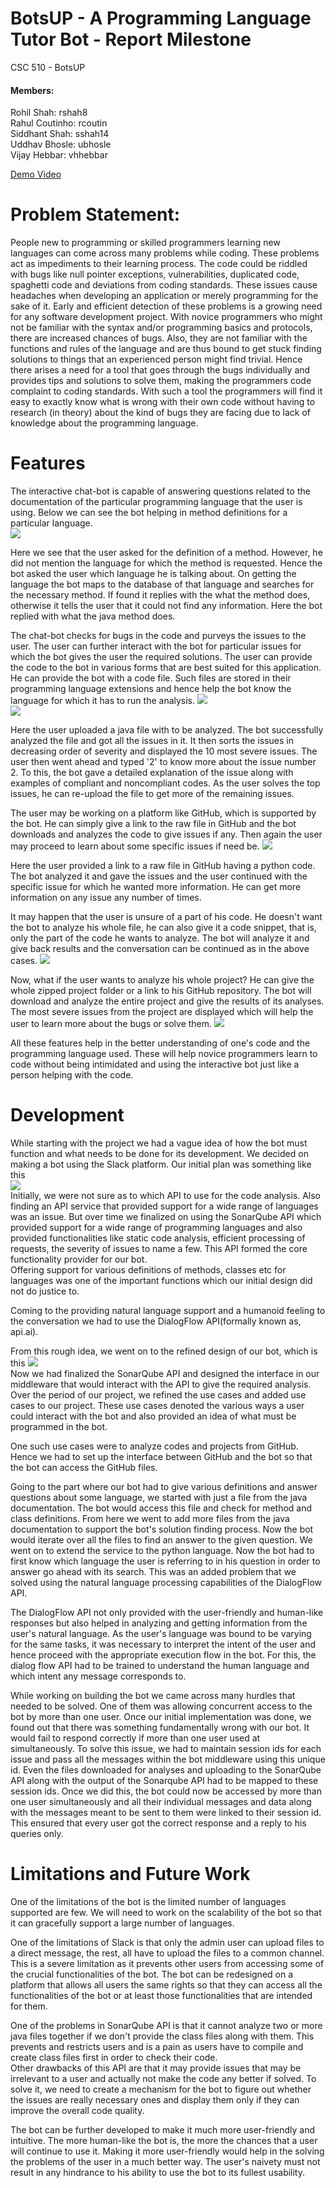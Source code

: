 # BotsUP - A Programming Language Tutor Bot - Report Milestone
CSC 510 - BotsUP

#### Members:
Rohil Shah: rshah8  
Rahul Coutinho: rcoutin  
Siddhant Shah: sshah14  
Uddhav Bhosle: ubhosle  
Vijay Hebbar: vhhebbar  

[Demo Video](https://youtu.be/47Y0EUSJAQs)
  
# Problem Statement:  
People new to programming or skilled programmers learning new languages can come across many problems while coding. These problems act as impediments to their learning process. The code could be riddled with bugs like null pointer exceptions, vulnerabilities, duplicated code, spaghetti code and deviations from coding standards. These issues cause headaches when developing an application or merely programming for the sake of it. Early and efficient detection of these problems is a growing need for any software development project. With novice programmers who might not be familiar with the syntax and/or programming basics and protocols, there are increased chances of bugs. Also, they are not familiar with the functions and rules of the language and are thus bound to get stuck finding solutions to things that an experienced person might find trivial.
Hence there arises a need for a tool that goes through the bugs individually and provides tips and solutions to solve them, making the programmers code complaint to coding standards. With such a tool the programmers will find it easy to exactly know what is wrong with their own code without having to research (in theory) about the kind of bugs they are facing due to lack of knowledge about the programming language.    

# Features   
The interactive chat-bot is capable of answering questions related to the documentation of the particular programming language that the user is using. Below we can see the bot helping in method definitions for a particular language.  
![](/report/documentation.png)  
    
Here we see that the user asked for the definition of a method. However, he did not mention the language for which the method is requested. Hence the bot asked the user which language he is talking about. On getting the language the bot maps to the database of that language and searches for the necessary method. If found it replies with the what the method does, otherwise it tells the user that it could not find any information. Here the bot replied with what the java method does.    

The chat-bot checks for bugs in the code and purveys the issues to the user. The user can further interact with the bot for particular issues for which the bot gives the user the required solutions. The user can provide the code to the bot in various forms that are best suited for this application.   
He can provide the bot with a code file. Such files are stored in their programming language extensions and hence help the bot know the language for which it has to run the analysis.
![](/report/upload1.png)   
![](/report/upload2.png)  
  
Here the user uploaded a java file with to be analyzed. The bot successfully analyzed the file and got all the issues in it. It then sorts the issues in decreasing order of severity and displayed the 10 most severe issues. The user then went ahead and typed '2' to know more about the issue number 2. To this, the bot gave a detailed explanation of the issue along with examples of compliant and noncompliant codes. As the user solves the top issues, he can re-upload the file to get more of the remaining issues.   
 
The user may be working on a platform like GitHub, which is supported by the bot. He can simply give a link to the raw file in GitHub and the bot downloads and analyzes the code to give issues if any. Then again the user may proceed to learn about some specific issues if need be.
![](/report/github.png)    
   
Here the user provided a link to a raw file in GitHub having a python code. The bot analyzed it and gave the issues and the user continued with the specific issue for which he wanted more information. He can get more information on any issue any number of times.   
   
It may happen that the user is unsure of a part of his code. He doesn't want the bot to analyze his whole file, he can also give it a code snippet, that is, only the part of the code he wants to analyze. The bot will analyze it and give back results and the conversation can be continued as in the above cases.
![](/report/snippet.png)     

Now, what if the user wants to analyze his whole project? He can give the whole zipped project folder or a link to his GitHub repository. The bot will download and analyze the entire project and give the results of its analyses. The most severe issues from the project are displayed which will help the user to learn more about the bugs or solve them.
![](/report/repo.png)    
  
All these features help in the better understanding of one's code and the programming language used. These will help novice programmers learn to code without being intimidated and using the interactive bot just like a person helping with the code.
   
# Development   
While starting with the project we had a vague idea of how the bot must function and what needs to be done for its development. We decided on making a bot using the Slack platform. Our initial plan was something like this   
![](/report/initialArch.png)    
Initially, we were not sure as to which API to use for the code analysis. Also finding an API service that provided support for a wide range of languages was an issue. But over time we finalized on using the SonarQube API which provided support for a wide range of programming languages and also provided functionalities like static code analysis, efficient processing of requests,  the severity of issues to name a few. This API formed the core functionality provider for our bot.   
Offering support for various definitions of methods, classes etc for languages was one of the important functions which our initial design did not do justice to.   
    
Coming to the providing natural language support and a humanoid feeling to the conversation we had to use the DialogFlow API(formally known as, api.ai).

From this rough idea, we went on to the refined design of our bot, which is this
![](/report/finalArch.jpg)     
Now we had finalized the SonarQube API and designed the interface in our middleware that would interact with the API to give the required analysis. Over the period of our project, we refined the use cases and added use cases to our project. These use cases denoted the various ways a user could interact with the bot and also provided an idea of what must be programmed in the bot.    
   
One such use cases were to analyze codes and projects from GitHub. Hence we had to set up the interface between GitHub and the bot so that the bot can access the GitHub files.   
       
Going to the part where our bot had to give various definitions and answer questions about some language, we started with just a file from the java documentation. The bot would access this file and check for method and class definitions. From here we went to add more files from the java documentation to support the bot's solution finding process. Now the bot would iterate over all the files to find an answer to the given question. We went on to extend the service to the python language. Now the bot had to first know which language the user is referring to in his question in order to answer go ahead with its search. This was an added problem that we solved using the natural language processing capabilities of the DialogFlow API.     
   
The DialogFlow API not only provided with the user-friendly and human-like responses but also helped in analyzing and getting information from the user's natural language. As the user's language was bound to be varying for the same tasks, it was necessary to interpret the intent of the user and hence proceed with the appropriate execution flow in the bot. For this, the dialog flow API had to be trained to understand the human language and which intent any message corresponds to.   
   
While working on building the bot we came across many hurdles that needed to be solved. One of them was allowing concurrent access to the bot by more than one user. Once our initial implementation was done, we found out that there was something fundamentally wrong with our bot. It would fail to respond correctly if more than one user used at simultaneously. To solve this issue, we had to maintain session ids for each issue and pass all the messages within the bot middleware using this unique id. Even the files downloaded for analyses and uploading to the SonarQube API along with the output of the Sonarqube API had to be mapped to these session ids. Once we did this, the bot could now be accessed by more than one user simultaneously and all their individual messages and data along with the messages meant to be sent to them were linked to their session id. This ensured that every user got the correct response and a reply to his queries only.      
        
# Limitations and Future Work
One of the limitations of the bot is the limited number of languages supported are few. We will need to work on the scalability of the bot so that it can gracefully support a large number of languages.   
   
One of the limitations of Slack is that only the admin user can upload files to a direct message, the rest, all have to upload the files to a common channel. This is a severe limitation as it prevents other users from accessing some of the crucial functionalities of the bot. The bot can be redesigned on a platform that allows all users the same rights so that they can access all the functionalities of the bot or at least those functionalities that are intended for them.   
    
One of the problems in SonarQube API is that it cannot analyze two or more java files together if we don't provide the class files along with them. This prevents and restricts users and is a pain as users have to compile and create class files first in order to check their code.   
Other drawbacks of this API are that it may provide issues that may be irrelevant to a user and actually not make the code any better if solved. To solve it, we need to create a mechanism for the bot to figure out whether the issues are really necessary ones and display them only if they can improve the overall code quality.   
   
The bot can be further developed to make it much more user-friendly and intuitive. The more human-like the bot is, the more the chances that a user will continue to use it. Making it more user-friendly would help in the solving the problems of the user in a much better way. The user's naivety must not result in any hindrance to his ability to use the bot to its fullest usability.
